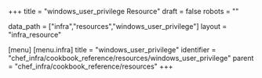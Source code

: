 +++
title = "windows_user_privilege Resource"
draft = false
robots = ""

data_path = ["infra","resources","windows_user_privilege"]
layout = "infra_resource"


[menu]
  [menu.infra]
    title = "windows_user_privilege"
    identifier = "chef_infra/cookbook_reference/resources/windows_user_privilege"
    parent = "chef_infra/cookbook_reference/resources"
+++

<!-- The contents of this page are automatically generated from the windows_user_privilege.yaml file in the data directory. -->
<!-- To suggest a change, edit the https://github.com/chef/chef/blob/master/lib/chef/resource/windows_user_privilege.rb file
      and submit a pull request to the https://github.com/chef/chef repository. -->

